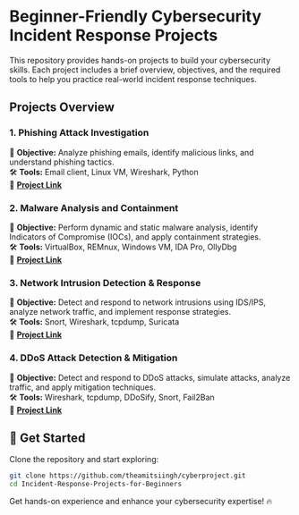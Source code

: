 # **Beginner-Friendly Cybersecurity Incident Response Projects**  

This repository provides hands-on projects to build your cybersecurity skills. Each project includes a brief overview, objectives, and the required tools to help you practice real-world incident response techniques.  

## **Projects Overview**  

### **1. Phishing Attack Investigation**  
📌 **Objective:** Analyze phishing emails, identify malicious links, and understand phishing tactics.  
🛠 **Tools:** Email client, Linux VM, Wireshark, Python  
🔗 **[Project Link](#)**  

### **2. Malware Analysis and Containment**  
📌 **Objective:** Perform dynamic and static malware analysis, identify Indicators of Compromise (IOCs), and apply containment strategies.  
🛠 **Tools:** VirtualBox, REMnux, Windows VM, IDA Pro, OllyDbg  
🔗 **[Project Link](#)**  

### **3. Network Intrusion Detection & Response**  
📌 **Objective:** Detect and respond to network intrusions using IDS/IPS, analyze network traffic, and implement response strategies.  
🛠 **Tools:** Snort, Wireshark, tcpdump, Suricata  
🔗 **[Project Link](#)**  

### **4. DDoS Attack Detection & Mitigation**  
📌 **Objective:** Detect and respond to DDoS attacks, simulate attacks, analyze traffic, and apply mitigation techniques.  
🛠 **Tools:** Wireshark, tcpdump, DDoSify, Snort, Fail2Ban  
🔗 **[Project Link](#)**  

## **🚀 Get Started**  
Clone the repository and start exploring:  
```bash
git clone https://github.com/theamitsiingh/cyberproject.git  
cd Incident-Response-Projects-for-Beginners  
```  

Get hands-on experience and enhance your cybersecurity expertise! 🔥  
